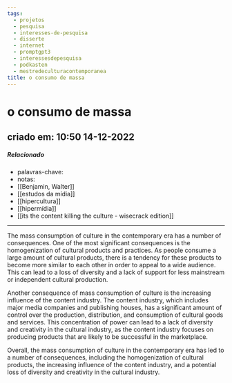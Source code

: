 ```yaml
---
tags:
  - projetos
  - pesquisa
  - interesses-de-pesquisa
  - disserte
  - internet
  - promptgpt3
  - interessesdepesquisa
  - podkasten
  - mestredeculturacontemporanea
title: o consumo de massa
---
```

# o consumo de massa
## criado em: 10:50 14-12-2022

##### Relacionado
- palavras-chave:
- notas:
- [[Benjamin, Walter]]
- [[estudos da mídia]]
- [[hipercultura]]
- [[hipermídia]]
- [[its the content killing the culture - wisecrack edition]]
---
The mass consumption of culture in the contemporary era has a number of consequences. One of the most significant consequences is the homogenization of cultural products and practices. As people consume a large amount of cultural products, there is a tendency for these products to become more similar to each other in order to appeal to a wide audience. This can lead to a loss of diversity and a lack of support for less mainstream or independent cultural production.

Another consequence of mass consumption of culture is the increasing influence of the content industry. The content industry, which includes major media companies and publishing houses, has a significant amount of control over the production, distribution, and consumption of cultural goods and services. This concentration of power can lead to a lack of diversity and creativity in the cultural industry, as the content industry focuses on producing products that are likely to be successful in the marketplace.

Overall, the mass consumption of culture in the contemporary era has led to a number of consequences, including the homogenization of cultural products, the increasing influence of the content industry, and a potential loss of diversity and creativity in the cultural industry.